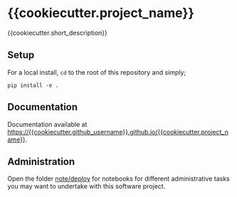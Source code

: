 # {{cookiecutter.project_name}}

{{cookiecutter.short_description}}

## Setup

For a local install, `cd` to the root of this repository and simply; 

```
pip install -e .
```

## Documentation

Documentation available at [https://{{cookiecutter.github_username}}.github.io/{{cookiecutter.project_name}}](https://{{cookiecutter.github_username}}.github.io/{{cookiecutter.project_name}}).

## Administration

Open the folder [note/deploy](./note/deploy) for notebooks for different administrative tasks you may want to undertake with this software project.
